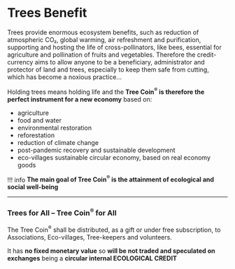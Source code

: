 # Trees Benefit
Trees provide enormous ecosystem benefits, such as reduction of atmospheric CO₂, global warming, air refreshment and purification, supporting and hosting the life of cross-pollinators, like bees, essential for agriculture and pollination of fruits and vegetables. Therefore the credit-currency aims to allow anyone to be a beneficiary, administrator and protector of land and trees, especially to keep them safe from cutting, which has become a noxious practice...

Holding trees means holding life and the **Tree Coin<sup>®</sup> is therefore the perfect instrument for a new economy** based on:

-	agriculture
-	food and water
-	environmental restoration
-	reforestation
-	reduction of climate change
-	post-pandemic recovery and sustainable development
-	eco-villages sustainable circular economy, based on real economy goods

!!! info
    **The main goal of Tree Coin<sup>®</sup> is the attainment of ecological and social well-being**

---

### Trees for All – Tree Coin<sup>®</sup> for All

The Tree Coin<sup>®</sup> shall be distributed, as a gift or under free subscription, to Associations, Eco-villages, Tree-keepers and volunteers.

It has **no fixed monetary value** so **will be not traded and speculated on exchanges** being a **circular internal ECOLOGICAL CREDIT**

